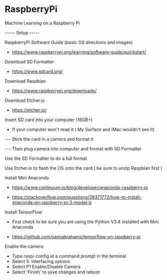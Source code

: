 # RaspberryPi
Machine Learning on a Raspberry Pi


-----     Setup     -----

RaspberryPi Software Guide (basic OS directions and images) 

- https://www.raspberrypi.org/learning/software-guide/quickstart/



Download SD Formatter

- https://www.sdcard.org/


Download Raspbian

- https://www.raspberrypi.org/downloads/


Download Etcher.io

- https://etcher.io/


Insert SD card into your computer (16GB+)

- If your computer won't read it ( My Surface and iMac wouldn't see it)

--- Stick the card in a camera and format it

--- Then plug camera into computer and format with SD Formatter


Use the SD Formatter to do a full format

Use Etcher.io to flash the OS onto the card ( be sure to unzip Raspbian first )


Install Mini Anaconda

- https://www.continuum.io/blog/developer/anaconda-raspberry-pi

- https://stackoverflow.com/questions/39371772/how-to-install-anaconda-on-raspberry-pi-3-model-b


Install TensorFlow

- First check to be sure you are using the Python V3.4 installed with Mini Anaconda

- https://github.com/samjabrahams/tensorflow-on-raspberry-pi


Enable the camera
- Type raspi-config at a command prompt in the terminal
- Select 5. Interfacing options
- Select P1 Enable/Disable Camera
- Select 'Finish' to save changes and reboot






